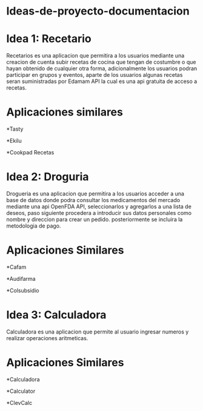 # Ideas-de-proyecto-documentacion



# Idea 1: Recetario


Recetarios es una aplicacion que permitira a los usuarios mediante una creacion de cuenta subir recetas de cocina que tengan de costumbre o que hayan obtenido de cualquier otra forma, adicionalmente los usuarios podran participar en grupos y eventos, aparte de los usuarios algunas recetas seran suministradas por Edamam API la cual es una api gratuita de acceso a recetas.

# Aplicaciones similares
*Tasty

*Ekilu

*Cookpad Recetas



# Idea 2: Droguria 


Drogueria es una aplicacion que permitira a los usuarios acceder a una base de datos donde podra consultar los medicamentos del mercado mediante una api OpenFDA API, seleccionarlos y agregarlos a una lista de deseos, paso siguiente procedera a introducir sus datos personales como nombre y direccion para crear un pedido. posteriormente se incluira la metodologia de pago.


# Aplicaciones Similares  
*Cafam

*Audifarma

*Colsubsidio 

# Idea 3: Calculadora 


Calculadora es una aplicacion que permite al usuario ingresar numeros y realizar operaciones aritmeticas.

# Aplicaciones Similares 
*Calculadora

*Calculator

*ClevCalc
